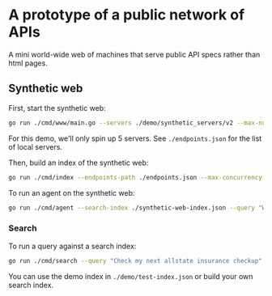 # A prototype of a public network of APIs

A mini world-wide web of machines that serve public API specs rather than html pages.

## Synthetic web

First, start the synthetic web:

```bash
go run ./cmd/www/main.go --servers ./demo/synthetic_servers/v2 --max-num-servers 5
```

For this demo, we'll only spin up 5 servers. See `./endpoints.json` for the list of local servers.

Then, build an index of the synthetic web:

```bash
go run ./cmd/index --endpoints-path ./endpoints.json --max-concurrency 16 --output-path ./synthetic-web-index.json
```

To run an agent on the synthetic web:

```bash
go run ./cmd/agent --search-index ./synthetic-web-index.json --query "Where's the nearest amc theater" --max-concurrency 16
```

### Search

To run a query against a search index:

```bash
go run ./cmd/search --query "Check my next allstate insurance checkup" --index ./demo/test-index.json
```

You can use the demo index in `./demo/test-index.json` or build your own search index.
